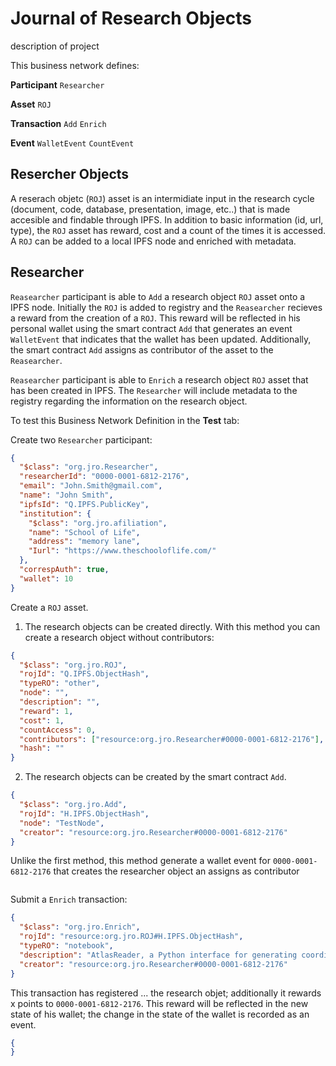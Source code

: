 # Journal of Research Objects

description of project

This business network defines:

 **Participant**
`Researcher`

**Asset**
`ROJ`

**Transaction**
`Add`
`Enrich`

**Event**
`WalletEvent`
`CountEvent`

## Resercher Objects

A reserach objetc (`ROJ`) asset is an intermidiate input in the research cycle (document, code, database, presentation, image, etc..) that is made accesible and findable through IPFS. In addition to basic information (id, url, type), the `ROJ` asset has reward, cost and a count of the times it is accessed. A `ROJ` can be added to a local IPFS node and enriched with metadata. 

## Researcher

`Reasearcher` participant is able to `Add` a research object `ROJ` asset onto a IPFS node. Initially the `ROJ` is added to registry and the `Reasearcher` recieves a reward from the creation of a `ROJ`. This reward will be reflected in his personal wallet using the smart contract `Add` that generates an event `WalletEvent` that indicates that the wallet has been updated. Additionally, the smart contract `Add` assigns as contributor of the asset to the `Reasearcher`.

`Reasearcher` participant is able to `Enrich` a research object `ROJ` asset that has been created in IPFS. The `Researcher` will include metadata to the registry regarding the information on the research object.

To test this Business Network Definition in the **Test** tab:

Create two `Researcher` participant:

```json
{
  "$class": "org.jro.Researcher",
  "researcherId": "0000-0001-6812-2176",
  "email": "John.Smith@gmail.com",
  "name": "John Smith",
  "ipfsId": "Q.IPFS.PublicKey",
  "institution": {
    "$class": "org.jro.afiliation",
    "name": "School of Life",
    "address": "memory lane",
    "Iurl": "https://www.theschooloflife.com/"
  },
  "correspAuth": true,
  "wallet": 10
}
```

Create a `ROJ` asset. 

1. The research objects can be created directly. With this method you can create a research object without contributors: 

```json
{
  "$class": "org.jro.ROJ",
  "rojId": "Q.IPFS.ObjectHash",
  "typeRO": "other",
  "node": "",
  "description": "",
  "reward": 1,
  "cost": 1,
  "countAccess": 0,
  "contributors": ["resource:org.jro.Researcher#0000-0001-6812-2176"],
  "hash": ""
}
```

2. The research objects can be created by the smart contract `Add`. 

```json
{
  "$class": "org.jro.Add",
  "rojId": "H.IPFS.ObjectHash",
  "node": "TestNode",
  "creator": "resource:org.jro.Researcher#0000-0001-6812-2176"
}
```

Unlike the first method, this method generate a wallet event for `0000-0001-6812-2176` that creates the researcher object an assigns as contributor

```json
```

Submit a `Enrich` transaction:

```json
{
  "$class": "org.jro.Enrich",
  "rojId": "resource:org.jro.ROJ#H.IPFS.ObjectHash",
  "typeRO": "notebook",
  "description": "AtlasReader, a Python interface for generating coordinate tables and region labels from statistical MRI images",
  "creator": "resource:org.jro.Researcher#0000-0001-6812-2176"
}
```

This transaction has registered ... the research objet; additionally it rewards x points to `0000-0001-6812-2176`. This reward will be reflected in the new state of his wallet; the change in the state of the wallet is recorded as an event.

```json
{
}
```
